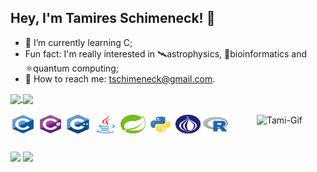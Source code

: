## Hey, I'm Tamires Schimeneck! 🌝
 
- 🔭 I’m currently learning C;
- Fun fact: I'm really interested in 🛰️astrophysics, 🧬bioinformatics and ⚛️quantum computing;
- 📧 How to reach me: tschimeneck@gmail.com.

<a href="https://github.com/tamischim/github-readme-stats">
  <img height=200 align="center" src="https://github-readme-stats.vercel.app/api?username=tamischim&show_icons=true&rank_icon=github&theme=dracula&bg_color=DEG,06033B,F0A6DA" />
</a>
<a href="https://github.com/tamischim/convoychat">
  <img height=100 align="center" src="https://github-readme-stats.vercel.app/api/top-langs/?username=tamischim&hide_progress=true&theme=dracula&bg_color=DEG,06033B,F0A6DA" />
</a>

<div style="display: inline_block"><br>
  <img align="center" alt="RTami-C" height="30" width="40" src="https://raw.githubusercontent.com/devicons/devicon/master/icons/c/c-original.svg">
  <img align="center" alt="Tami-Csharp" height="30" width="40" src="https://raw.githubusercontent.com/devicons/devicon/master/icons/csharp/csharp-original.svg">
  <img align="center" alt="Tami-Cplusplus" height="30" width="40" src="https://raw.githubusercontent.com/devicons/devicon/master/icons/cplusplus/cplusplus-original.svg">
  <img align="center" alt="Tami-Java" height="30" width="40" src="https://raw.githubusercontent.com/devicons/devicon/master/icons/java/java-original.svg">
  <img align="center" alt="Tami-spring" height="30" width="40" src="https://raw.githubusercontent.com/devicons/devicon/master/icons/spring/spring-original.svg">
  <img align="center" alt="Tami-Python" height="30" width="40" src="https://raw.githubusercontent.com/devicons/devicon/master/icons/python/python-original.svg">
  <img align="center" alt="Tami-Perl" height="30" width="40" src="https://raw.githubusercontent.com/devicons/devicon/master/icons/perl/perl-original.svg">
  <img align="center" alt="Tami-R" height="30" width="40" src="https://raw.githubusercontent.com/devicons/devicon/master/icons/r/r-original.svg">
  <img align="right"  alt="Tami-Gif" height="110" width="110" src="https://media.discordapp.net/attachments/1373461587314348166/1373677194739716156/tami.gif?ex=682b4814&is=6829f694&hm=64db7b77571f457efd0d482b3b0283a92ede238111e122d81d25ea6d478dd03e&=">
</div>

##
 
<div> 

  <a href = "mailto:tschimeneck@gmail.com"><img src="https://img.shields.io/badge/-Gmail-%23333?style=for-the-badge&logo=gmail&logoColor=white" target="_blank"></a>
  <a href="https://www.linkedin.com/in/tamires-schimeneck-748867317/" target="_blank"><img src="https://img.shields.io/badge/-LinkedIn-%230077B5?style=for-the-badge&logo=linkedin&logoColor=white" target="_blank"></a> 
  
</div>
